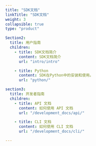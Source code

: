 ```yaml
---
title: "SDK文档"
linkTitle: "SDK文档"
weight: 3
collapsible: true
type: "product"

Section2:
  title: 用户指南
  children:
    - title: SDK文档简介
      content: SDK文档简介
      url: "intro/intro"

    - title: Python
      content: SDK在Python中的安装和使用。
      url: "python/"

section3:
  title: 开发者指南
  children:
    - title: API 文档
      content: 如何使用 API 文档
      url: "/development_docs/api/"

    - title: CLI 文档
      content: 如何使用 CLI 文档
      url: "/development_docs/cli/"

---
```




